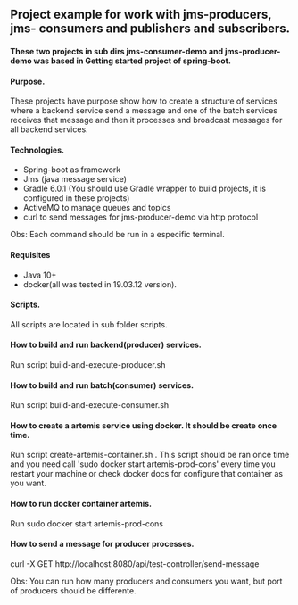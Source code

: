 ## Project example for work with jms-producers, jms- consumers and publishers and subscribers.

#### These two projects in sub dirs jms-consumer-demo and jms-producer-demo was based in Getting started project of spring-boot.

#### Purpose.

These projects have purpose show how to create a structure of services where a backend service send a message and one of the batch services receives that message and then it processes and broadcast messages for all backend services.

#### Technologies.

- Spring-boot as framework
- Jms (java message service)
- Gradle 6.0.1 (You should use Gradle wrapper to build projects, it is configured in these projects) 
- ActiveMQ to manage queues and topics 
- curl to send messages for jms-producer-demo via http protocol

Obs: Each command should be run in a especific terminal.

#### Requisites

- Java 10+
- docker(all was tested in 19.03.12 version).

#### Scripts.

All scripts are located in sub folder scripts.

#### How to build and run backend(producer) services.

Run script build-and-execute-producer.sh

#### How to build and run batch(consumer) services.

Run script build-and-execute-consumer.sh

#### How to create a artemis service using docker. It should be create once time.

Run script create-artemis-container.sh . This script should be ran once time and you need call 'sudo docker start artemis-prod-cons' every time you restart your machine or check docker docs for configure that container as you want.

#### How to run docker container artemis.

Run sudo docker start artemis-prod-cons

#### How to send a message for producer processes.

curl -X GET http://localhost:8080/api/test-controller/send-message

Obs: You can run how many producers and consumers you want, but port of producers should be differente.
